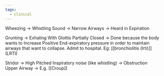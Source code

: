 ```yaml
---
tags:
  - clinical
---
```

Wheezing -> Whistling Sound -> Narrow Airways -> Heard in Expiration

Grunting -> Exhaling With Glottis Partially Closed -> Done because the body wants to Increase Positive End-expiratory pressure in order to maintain airways that want to collapse. Admit to hospital. Eg: [[bronchiolitis (lrti)]] (LRTI)

Stridor -> High Pitched Inspiratory noise (like whistling) -> Obstruction Upper Airway -> E.g. [[Croup]]